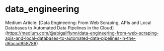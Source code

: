 # data_engineering

Medium Article: [Data Engineering: From Web Scraping, APIs and Local Databases to Automated Data Pipelines in the Cloud] (https://medium.com/@abigailflynn/data-engineering-from-web-scraping-apis-and-local-databases-to-automated-data-pipelines-in-the-d6acad858788)
